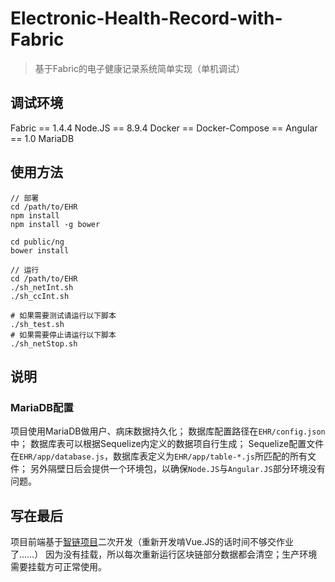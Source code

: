 # Electronic-Health-Record-with-Fabric

> 基于Fabric的电子健康记录系统简单实现（单机调试）

## 调试环境

Fabric == 1.4.4
Node.JS == 8.9.4
Docker == 
Docker-Compose == 
Angular == 1.0
MariaDB

## 使用方法

```
// 部署
cd /path/to/EHR 
npm install
npm install -g bower

cd public/ng
bower install

// 运行
cd /path/to/EHR 
./sh_netInt.sh
./sh_ccInt.sh

# 如果需要测试请运行以下脚本
./sh_test.sh
# 如果需要停止请运行以下脚本
./sh_netStop.sh

```

## 说明
### MariaDB配置

项目使用MariaDB做用户、病床数据持久化；
数据库配置路径在`EHR/config.json`中；
数据库表可以根据Sequelize内定义的数据项自行生成；
Sequelize配置文件在`EHR/app/database.js`，数据库表定义为`EHR/app/table-*.js`所匹配的所有文件；
另外隔壁日后会提供一个环境包，以确保`Node.JS`与`Angular.JS`部分环境没有问题。

## 写在最后

项目前端基于[智链项目](https://github.com/ChainNova/trainingProjects)二次开发（重新开发啃Vue.JS的话时间不够交作业了……）
因为没有挂载，所以每次重新运行区块链部分数据都会清空；生产环境需要挂载方可正常使用。